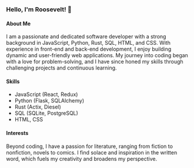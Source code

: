 ### Hello, I'm Roosevelt! 👋

#### About Me
I am a passionate and dedicated software developer with a strong background in JavaScript, Python, Rust, SQL, HTML, and CSS. With experience in front-end and back-end development, I enjoy building dynamic and user-friendly web applications. My journey into coding began with a love for problem-solving, and I have since honed my skills through challenging projects and continuous learning.

#### Skills
- JavaScript (React, Redux)
- Python (Flask, SQLAlchemy)
- Rust (Actix, Diesel)
- SQL (SQLite, PostgreSQL)
- HTML, CSS

#### Interests
Beyond coding, I have a passion for literature, ranging from fiction to nonfiction, novels to comics. I find solace and inspiration in the written word, which fuels my creativity and broadens my perspective.
<!--
**MrBird88/MrBird88** is a ✨ _special_ ✨ repository because its `README.md` (this file) appears on your GitHub profile.

Here are some ideas to get you started:

- 🔭 I’m currently working on ...
- 🌱 I’m currently learning ...
- 👯 I’m looking to collaborate on ...
- 🤔 I’m looking for help with ...
- 💬 Ask me about ...
- 📫 How to reach me: ...
- 😄 Pronouns: ...
- ⚡ Fun fact: ...
-->
